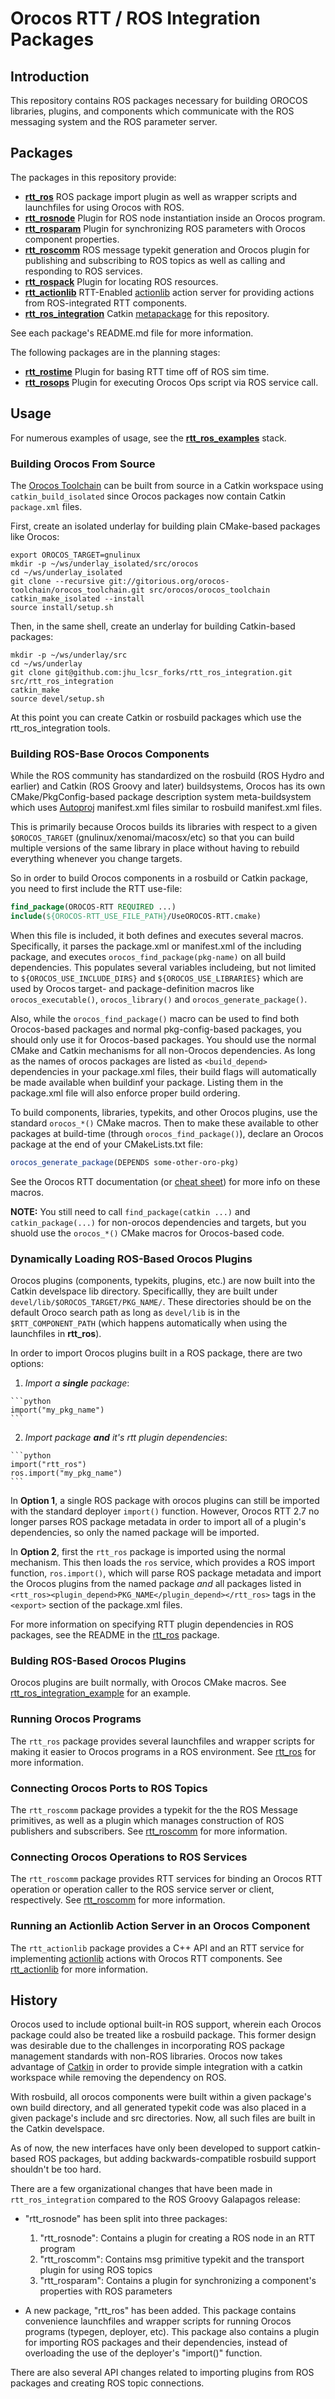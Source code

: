 Orocos RTT / ROS Integration Packages
=====================================

## Introduction

This repository contains ROS packages necessary for building OROCOS libraries,
plugins, and components which communicate with the ROS messaging system and the
ROS parameter server.

## Packages

The packages in this repository provide:

* [**rtt\_ros**](rtt_ros) ROS package import plugin as well as wrapper scripts
  and launchfiles for using Orocos with ROS.
* [**rtt\_rosnode**](rtt_rosnode) Plugin for ROS node instantiation inside an
  Orocos program.
* [**rtt\_rosparam**](rtt_rosparam) Plugin for synchronizing ROS parameters
  with Orocos component properties.
* [**rtt\_roscomm**](rtt_roscomm) ROS message typekit generation and Orocos
  plugin for publishing and subscribing to ROS topics as well as calling and
  responding to ROS services.
* [**rtt\_rospack**](rtt_rospack) Plugin for locating ROS resources.
* [**rtt\_actionlib**](rtt_actionlib) RTT-Enabled
  [actionlib](http://ros.org/wiki/actionlib) action server for providing
  actions from ROS-integrated RTT components.
* [**rtt\_ros\_integration**](rtt_ros_integration) Catkin
  [metapackage](http://ros.org/wiki/catkin/package.xml#Metapackages) for this
  repository.

See each package's README.md file for more information.

The following packages are in the planning stages:

* [**rtt\_rostime**](rtt_rostime) Plugin for basing RTT time off of ROS sim
  time.
* [**rtt\_rosops**](rtt_rosops) Plugin for executing Orocos Ops script via ROS
  service call.

## Usage

For numerous examples of usage, see the
[**rtt\_ros\_examples**](http://github.com/jhu-lcsr/rtt_ros_examples)
stack.

### Building Orocos From Source

The [Orocos Toolchain](http://www.orocos.org/orocos/toolchain) can be built from
source in a Catkin workspace using `catkin_build_isolated` since Orocos packages
now contain Catkin `package.xml` files. 

First, create an isolated underlay for building plain CMake-based packages like
Orocos:
```shell
export OROCOS_TARGET=gnulinux
mkdir -p ~/ws/underlay_isolated/src/orocos
cd ~/ws/underlay_isolated
git clone --recursive git://gitorious.org/orocos-toolchain/orocos_toolchain.git src/orocos/orocos_toolchain
catkin_make_isolated --install
source install/setup.sh
```

Then, in the same shell, create an underlay for building Catkin-based packages:
```shell
mkdir -p ~/ws/underlay/src
cd ~/ws/underlay
git clone git@github.com:jhu_lcsr_forks/rtt_ros_integration.git src/rtt_ros_integration
catkin_make
source devel/setup.sh
```

At this point you can create Catkin or rosbuild packages which use the
rtt\_ros\_integration tools.

### Building ROS-Base Orocos Components

While the ROS community has standardized on the rosbuild (ROS Hydro and earlier)
and Catkin (ROS Groovy and later) buildsystems, Orocos has its own
CMake/PkgConfig-based package description system meta-buildsystem which uses
[Autoproj](http://rock-robotics.org/stable/documentation/autoproj/) manifest.xml
files similar to rosbuild manifest.xml files. 

This is primarily because Orocos builds its libraries with respect to a given
`$OROCOS_TARGET` (gnulinux/xenomai/macosx/etc) so that you can build multiple
versions of the same library in place without having to rebuild everything
whenever you change targets.

So in order to build Orocos components in a rosbuild or Catkin package, you need
to first include the RTT use-file:

```cmake
find_package(OROCOS-RTT REQUIRED ...)
include(${OROCOS-RTT_USE_FILE_PATH}/UseOROCOS-RTT.cmake)
```

When this file is included, it both defines and executes several macros.
Specifically, it parses the package.xml or manifest.xml of the including
package, and executes `orocos_find_package(pkg-name)` on all build dependencies.
This populates several variables includeing, but not limited to
`${OROCOS_USE_INCLUDE_DIRS}` and  `${OROCOS_USE_LIBRARIES}` which are used by
Orocos target- and package-definition macros like `orocos_executable()`,
`orocos_library()` and `orocos_generate_package()`.

Also, while the `orocos_find_package()` macro can be used to find both
Orocos-based packages and normal pkg-config-based packages, you should only use
it for Orocos-based packages. You should use the normal CMake and Catkin
mechanisms for all non-Orocos dependencies. As long as the names of orocos
packages are listed as `<build_depend>` dependencies in your package.xml files,
their build flags will automatically be made available when buildinf your
package. Listing them in the package.xml file will also enforce proper build
ordering.

To build components, libraries, typekits, and other Orocos plugins, use the
standard `orocos_*()` CMake macros. Then to make these available to other
packages at build-time (through `orocos_find_package()`), declare an Orocos
package at the end of your CMakeLists.txt file:

```cmake
orocos_generate_package(DEPENDS some-other-oro-pkg)
```

See the Orocos RTT documentation (or [cheat
sheet](http://www.orocos.org/stable/documentation/rtt/v2.x/doc-xml/rtt_cheat_sheet.pdf))
for more info on these macros.

**NOTE:** You still need to call `find_package(catkin ...)` and
`catkin_package(...)` for non-orocos dependencies and targets, but you shuold
use the `orocos_*()` CMake macros for Orocos-based code.

### Dynamically Loading ROS-Based Orocos Plugins

Orocos plugins (components, typekits, plugins, etc.) are now built into the
Catkin develspace lib directory.  Specificallly, they are built under
`devel/lib/$OROCOS_TARGET/PKG_NAME/`. These directories should be on the default
Oroco search path as long as `devel/lib` is in the `$RTT_COMPONENT_PATH` (which
happens automatically when using the launchfiles in **rtt\_ros**).

In order to import Orocos plugins built in a ROS package, there are two
options:

  1. _Import a **single** package_:

    ```python
    import("my_pkg_name")
    ```

  2. _Import package **and** it's rtt plugin dependencies_: 

    ```python
    import("rtt_ros")
    ros.import("my_pkg_name")
    ```

In **Option 1**, a single ROS package with orocos plugins can still be imported
with the standard deployer `import()` function. However, Orocos RTT 2.7 no
longer parses ROS package metadata in order to import all of a plugin's
dependencies, so only the named package will be imported.

In **Option 2**, first the `rtt_ros` package is imported using the normal
mechanism. This then loads the `ros` service, which provides a ROS import
function, `ros.import()`, which will parse ROS package metadata and import the
Orocos plugins from the named package _and_ all packages listed in
`<rtt_ros><plugin_depend>PKG_NAME</plugin_depend></rtt_ros>` tags in the
`<export>` section of the package.xml files.

For more information on specifying RTT plugin dependencies in ROS packages, see
the README in the [rtt_ros](rtt_ros) package.

### Bulding ROS-Based Orocos Plugins

Orocos plugins are built normally, with Orocos CMake macros. See
[rtt_ros_integration_example](rtt_ros_integration_example/CMakeLists.txt) for 
an example.

### Running Orocos Programs

The `rtt_ros` package provides several launchfiles and wrapper scripts for
making it easier to Orocos programs in a ROS environment. See
[rtt_ros](rtt_ros) for more information.

### Connecting Orocos Ports to ROS Topics

The `rtt_roscomm` package provides a typekit for the the ROS Message 
primitives, as well as a plugin which manages construction of ROS publishers
and subscribers. See [rtt_roscomm](rtt_roscomm) for more 
information. 

### Connecting Orocos Operations to ROS Services

The `rtt_roscomm` package provides RTT services for binding an Orocos RTT
operation or operation caller to the ROS service server or client,
respectively. See [rtt_roscomm](rtt_roscomm) for more information.

### Running an Actionlib Action Server in an Orocos Component

The `rtt_actionlib` package provides a C++ API and an RTT service for
implementing [actionlib](http://www.ros.org/wiki/actionlib) actions with Orocos
RTT components. See [rtt_actionlib](rtt_actionlib) for more information.

## History

Orocos used to include optional built-in ROS support, wherein each Orocos
package could also be treated like a rosbuild package. This former design was
desirable due to the challenges in incorporating ROS package management
standards with non-ROS libraries. Orocos now takes advantage of
[Catkin](http://www.ros.org/wiki/catkin) in order to provide simple integration
with a catkin workspace while removing the dependency on ROS.

With rosbuild, all orocos components were built within a given package's own
build directory, and all generated typekit code was also placed in a given
package's include and src directories. Now, all such files are built in the
Catkin develspace.

As of now, the new interfaces have only been developed to support catkin-based
ROS packages, but adding backwards-compatible rosbuild support shouldn't be too hard.

There are a few organizational changes that have been made in
`rtt_ros_integration` compared to the ROS Groovy Galapagos release:

 * "rtt_rosnode" has been split into three packages: 
   1. "rtt_rosnode": Contains a plugin for creating a ROS node in an RTT program
   2. "rtt_roscomm": Contains msg primitive typekit and the transport plugin for using ROS topics
   3. "rtt_rosparam": Contains a plugin for synchronizing a component's properties with ROS parameters

 * A new package, "rtt_ros" has been added. This package contains convenience 
   launchfiles and wrapper scripts for running Orocos programs (typegen, 
   deployer, etc). This package also contains a plugin for importing ROS 
   packages and their dependencies, instead of overloading the use of the 
   deployer's "import()" function. 

There are also several API changes related to importing plugins from ROS 
packages and creating ROS topic connections.
